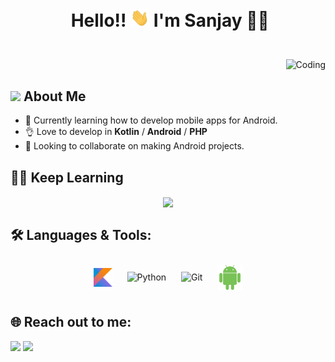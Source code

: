 # <p align="center">️ **Hello!! <img src="https://raw.githubusercontent.com/SanjayDevTech/SanjayDevTech/master/assets/wave.gif" alt="waving hand" width="30px"> I'm Sanjay** 🎯️🚀️</p>

</br>
<img align="right" alt="Coding" height="200" src="https://media.giphy.com/media/Y4ak9Ki2GZCbJxAnJD/giphy.gif">
</br>

## <img src="https://media.giphy.com/media/WUlplcMpOCEmTGBtBW/giphy.gif" width="30"> **About Me**

- 🌱 Currently learning how to develop mobile apps for Android.
- 👌 Love to develop in **Kotlin** / **Android** / **PHP**
- 👯 Looking to collaborate on making Android projects.


## 👨‍🎓️️ **Keep Learning**

<p align="center">
  <a>
   <img align="center" src="https://github-readme-streak-stats.herokuapp.com/?user=SanjayDevTech&theme=vue-dark&hide_border=true"/>
</p>
<p align="center">

## 🛠️ **Languages & Tools:**

</p>
<p align="center">
  <img align="center" style="margin: 10px" src="https://raw.githubusercontent.com/github/explore/80688e429a7d4ef2fca1e82350fe8e3517d3494d/topics/kotlin/kotlin.png" alt="Kotlin" width="30" />
  <img align="center" style="margin: 10px" src="https://profilinator.rishav.dev/skills-assets/python-original.svg" alt="Python" width="40"  />  
  <img align="center" style="margin: 10px" src="https://profilinator.rishav.dev/skills-assets/git-scm-icon.svg" alt="Git" width="40"  />  
  <img align="center" style="margin: 10px" src="https://raw.githubusercontent.com/github/explore/80688e429a7d4ef2fca1e82350fe8e3517d3494d/topics/android/android.png" alt="Terminal" width="40" />
</p>  


## 🌐 **Reach out to me:** ️

<img src="https://img.shields.io/badge/LinkedIn-SanjayDevTech-informationl?style=for-the-badge&labelColor=black&logo=linkedin&logoColor=0077b5&&color=0077b5"/>
<img src="https://img.shields.io/badge/Twitter-@SanjayDevTech-informational?style=for-the-badge&labelColor=black&logo=twitter&logoColor=#1DA1F2&color=1da1f2"/>
